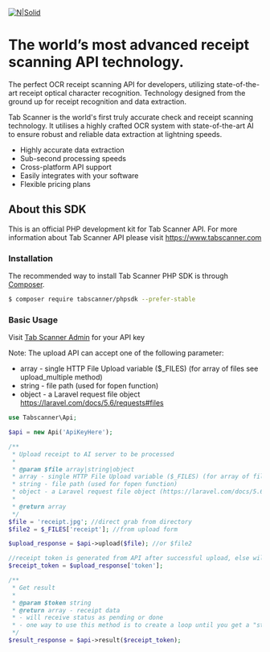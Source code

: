 [![N|Solid](https://www.tabscanner.com/wp-content/uploads/2017/08/tabscannerlogo260-padded.png)](https://www.tabscanner.com)

# The world’s most advanced receipt scanning API technology.

The perfect OCR receipt scanning API for developers, utilizing state-of-the-art receipt optical character recognition. Technology designed from the ground up for receipt recognition and data extraction.

Tab Scanner is the world's first truly accurate check and receipt scanning technology. It utilises a highly crafted OCR system with state-of-the-art AI to ensure robust and reliable data extraction at lightning speeds.
- Highly accurate data extraction
- Sub-second processing speeds
- Cross-platform API support
- Easily integrates with your software
- Flexible pricing plans

## About this SDK
This is an official PHP development kit for Tab Scanner API. For more information about Tab Scanner API please visit https://www.tabscanner.com

### Installation

The recommended way to install Tab Scanner PHP SDK is through [Composer](https://getcomposer.org/).

```sh
$ composer require tabscanner/phpsdk --prefer-stable
```

### Basic Usage

Visit [Tab Scanner Admin](https://admin.tabscanner.com) for your API key 

Note: The upload API can accept one of the following parameter:
- array - single HTTP File Upload variable ($_FILES) (for array of files see upload_multiple method)
- string - file path (used for fopen function)
- object - a Laravel request file object https://laravel.com/docs/5.6/requests#files

```php
use Tabscanner\Api;

$api = new Api('ApiKeyHere');

/**
 * Upload receipt to AI server to be processed
 *
 * @param $file array|string|object
 * array - single HTTP File Upload variable ($_FILES) (for array of files see upload_multiple method)
 * string - file path (used for fopen function)
 * object - a Laravel request file object (https://laravel.com/docs/5.6/requests#files)
 * 
 * @return array
 */
$file = 'receipt.jpg'; //direct grab from directory
$file2 = $_FILES['receipt']; //from upload form

$upload_response = $api->upload($file); //or $file2

//receipt token is generated from API after successful upload, else will receive error
$receipt_token = $upload_response['token'];

/**
 * Get result
 *
 * @param $token string
 * @return array - receipt data
 * - will receive status as pending or done
 * - one way to use this method is to create a loop until you get a "status done" response
 */
$result_response = $api->result($receipt_token);
```


